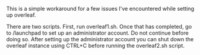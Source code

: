 This is a simple workaround for a few issues I've encountered while setting up overleaf.

There are two scripts. First, run overleaf1.sh. Once that has completed, go to <host-ip>/launchpad to set up an administrator account. Do not continue before doing so.
After setting up the administrator account you can shut down the overleaf instance using CTRL+C before running the overleaf2.sh script.
